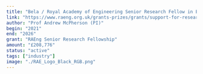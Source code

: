 ```yaml
---
title: "Bela / Royal Academy of Engineering Senior Research Fellow in Embedded Music Computing"
link: "https://www.raeng.org.uk/grants-prizes/grants/support-for-research/research-chairs/current-and-recent-awards"
author: "Prof Andrew McPherson (PI)"
begin: "2021"
end: "2026"
grant: "RAEng Senior Research Fellowship"
amount: "£208,776"
status: "active"
tags: ["industry"]
image: "./RAE_Logo_Black_RGB.png"
---
```


